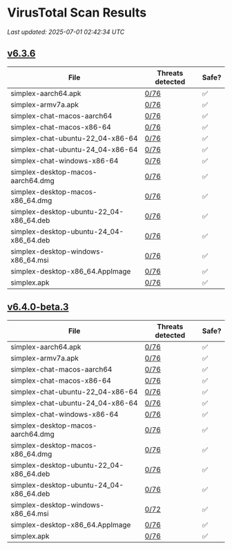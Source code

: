 # VirusTotal Scan Results
_Last updated: 2025-07-01 02:42:34 UTC_

## [v6.3.6](https://github.com/simplex-chat/simplex-chat/releases/tag/v6.3.6)
| File | Threats detected | Safe? |
| ---- | ---------------- | ----- |
| simplex-aarch64.apk | [0/76](https://www.virustotal.com/gui/file/e30c7f7ca74d387120cd2bddc59a3a1e8520115b1de7cb4c3e786ffc65914756) | ✅ |
| simplex-armv7a.apk | [0/76](https://www.virustotal.com/gui/file/b02f8d188034fe90c37d3c252162b56338a271215b44249227f10a06c6d5b46a) | ✅ |
| simplex-chat-macos-aarch64 | [0/76](https://www.virustotal.com/gui/file/82410c88f91a344cebfb978a5e714a01911b03f5f6ec67a3b0b62041482a4e99) | ✅ |
| simplex-chat-macos-x86-64 | [0/76](https://www.virustotal.com/gui/file/1dbe1ede523a657d51be34a168e254b9214bab7b577a7bcc441dfede7f7b7157) | ✅ |
| simplex-chat-ubuntu-22_04-x86-64 | [0/76](https://www.virustotal.com/gui/file/90cb464841d890e773f2870fbb8ccc3b2ff7c607943c5541b0fd094565399c0e) | ✅ |
| simplex-chat-ubuntu-24_04-x86-64 | [0/76](https://www.virustotal.com/gui/file/d1f13701ca396d1bdc8dd69358558bffafc99fe72188274a9c2a1809b20d10ca) | ✅ |
| simplex-chat-windows-x86-64 | [0/76](https://www.virustotal.com/gui/file/5a308cfd559fcaa981f5d75d886f2c1e755ed5cb9a771cd4c07a9d6d704e9a7a) | ✅ |
| simplex-desktop-macos-aarch64.dmg | [0/76](https://www.virustotal.com/gui/file/4c4bc6287a45065db213d4a1202102996fc03ca8e114128f259fb18303d2148c) | ✅ |
| simplex-desktop-macos-x86_64.dmg | [0/76](https://www.virustotal.com/gui/file/f9ae65649c2f28edd5e228137bc2d86b55d4236f803ac802946321fc96f449c2) | ✅ |
| simplex-desktop-ubuntu-22_04-x86_64.deb | [0/76](https://www.virustotal.com/gui/file/59308b9c20a32fa1a9ad7c5cad343998822102ff5f28c70daff0575df29e47c5) | ✅ |
| simplex-desktop-ubuntu-24_04-x86_64.deb | [0/76](https://www.virustotal.com/gui/file/bb8c60d78630fe132eeb9f673e4bc5a20e0bb9368f53fb096bb68dd50409afd5) | ✅ |
| simplex-desktop-windows-x86_64.msi | [0/76](https://www.virustotal.com/gui/file/bea77d8229d0cb858f536f82d611dd8606f8842cfbb509472907dcb77dd0bbd5) | ✅ |
| simplex-desktop-x86_64.AppImage | [0/76](https://www.virustotal.com/gui/file/12f0c358b82e72a4cf71ff5e0b6abd20929fa359b1440a3cd8f033933c551127) | ✅ |
| simplex.apk | [0/76](https://www.virustotal.com/gui/file/e30c7f7ca74d387120cd2bddc59a3a1e8520115b1de7cb4c3e786ffc65914756) | ✅ |

## [v6.4.0-beta.3](https://github.com/simplex-chat/simplex-chat/releases/tag/v6.4.0-beta.3)
| File | Threats detected | Safe? |
| ---- | ---------------- | ----- |
| simplex-aarch64.apk | [0/76](https://www.virustotal.com/gui/file/34b7c994813919763caa17750c1a5a6563965ae26b0baff3c3c0776e574baaeb) | ✅ |
| simplex-armv7a.apk | [0/76](https://www.virustotal.com/gui/file/c792a22c64fbf5cc0d09625fefa42cbffbea515b52d3f630bf160181be94e27d) | ✅ |
| simplex-chat-macos-aarch64 | [0/76](https://www.virustotal.com/gui/file/9fc6f9e34884a6430f28afde31dea68373232eaf1536eb4b8d1eb62344dcda14) | ✅ |
| simplex-chat-macos-x86-64 | [0/76](https://www.virustotal.com/gui/file/5d97a39deedf4a12054e7f2e96de374d8a0d84f5bc2a012985cd67fb2d9b4c53) | ✅ |
| simplex-chat-ubuntu-22_04-x86-64 | [0/76](https://www.virustotal.com/gui/file/5d86c4399e677a4a40a13a008c2a53a9e3ed5e4156696aeb89f207b8220c682c) | ✅ |
| simplex-chat-ubuntu-24_04-x86-64 | [0/76](https://www.virustotal.com/gui/file/56c4e4d54afcbe8392bcd4dc551105e2b78054c365cdcac6202f76c191d7cda8) | ✅ |
| simplex-chat-windows-x86-64 | [0/76](https://www.virustotal.com/gui/file/8bbb7906d0ae7c60f39aab2364b200ebcaca9d5698744e6db138fe4e568c6020) | ✅ |
| simplex-desktop-macos-aarch64.dmg | [0/76](https://www.virustotal.com/gui/file/f2637e56b939e0396d13364b0a2b034456667adc5e01bc76ca52d52d5bd35d3f) | ✅ |
| simplex-desktop-macos-x86_64.dmg | [0/76](https://www.virustotal.com/gui/file/9c0ea80c176f60604df0d578dd70aba17f86b48ccfd45c65b3c526ac926ca204) | ✅ |
| simplex-desktop-ubuntu-22_04-x86_64.deb | [0/76](https://www.virustotal.com/gui/file/08e772b7b272464de62c1996d47fd7a0b07ef1a40f2f900a4d5459380074d47f) | ✅ |
| simplex-desktop-ubuntu-24_04-x86_64.deb | [0/76](https://www.virustotal.com/gui/file/922706d4b70936892509533a76345959694e18adc3227d11d7c0395754bfd27b) | ✅ |
| simplex-desktop-windows-x86_64.msi | [0/72](https://www.virustotal.com/gui/file/b22f77f61df7a33f22d5daa969caf020af750834f74bf63614dfd8ee19cbdba4) | ✅ |
| simplex-desktop-x86_64.AppImage | [0/76](https://www.virustotal.com/gui/file/9614563d6bbfecd01660979e1cc2e098350e8eb43d868db7bab1521063770ca1) | ✅ |
| simplex.apk | [0/76](https://www.virustotal.com/gui/file/34b7c994813919763caa17750c1a5a6563965ae26b0baff3c3c0776e574baaeb) | ✅ |
